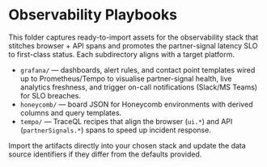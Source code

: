 # Observability Playbooks

This folder captures ready-to-import assets for the observability stack that stitches browser + API spans and promotes the partner-signal latency SLO to first-class status. Each subdirectory aligns with a target platform.

- `grafana/` — dashboards, alert rules, and contact point templates wired up to Prometheus/Tempo to visualise partner-signal health, live analytics freshness, and trigger on-call notifications (Slack/MS Teams) for SLO breaches.
- `honeycomb/` — board JSON for Honeycomb environments with derived columns and query templates.
- `tempo/` — TraceQL recipes that align the browser (`ui.*`) and API (`partnerSignals.*`) spans to speed up incident response.

Import the artifacts directly into your chosen stack and update the data source identifiers if they differ from the defaults provided.
